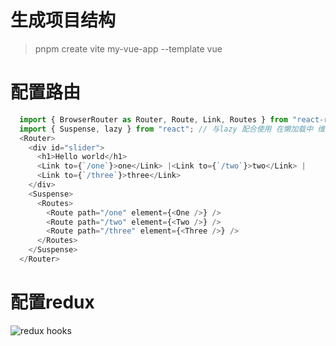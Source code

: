 

# 生成项目结构 
> pnpm create vite my-vue-app --template vue

# 配置路由

```js
  import { BrowserRouter as Router, Route, Link, Routes } from "react-router-dom";
  import { Suspense, lazy } from "react"; // 与lazy 配合使用 在懒加载中 维护loading回调
  <Router>
    <div id="slider">
      <h1>Hello world</h1>
      <Link to={`/one`}>one</Link> |<Link to={`/two`}>two</Link> |
      <Link to={`/three`}>three</Link>
    </div>
    <Suspense>
      <Routes>
        <Route path="/one" element={<One />} />
        <Route path="/two" element={<Two />} />
        <Route path="/three" element={<Three />} />
      </Routes>
    </Suspense>
  </Router>
```

# 配置redux 
![redux hooks](https://react-redux.js.org/tutorials/typescript-quick-start)



# 